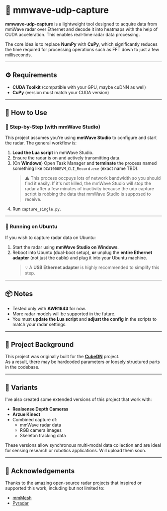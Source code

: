 # 📡 mmwave-udp-capture

**mmwave-udp-capture** is a lightweight tool designed to acquire data from mmWave radar over Ethernet and decode it into heatmaps with the help of CUDA acceleration. This enables real-time radar data processing.

The core idea is to replace **NumPy** with **CuPy**, which significantly reduces the time required for processing operations such as FFT down to just a few milliseconds.

---

## ⚙️ Requirements

- **CUDA Toolkit** (compatible with your GPU, maybe cuDNN as well)
- **CuPy** (version must match your CUDA version)

---

## 🚀 How to Use

### 🧪 Step-by-Step (with mmWave Studio)

This project assumes you're using **mmWave Studio** to configure and start the radar. The general workflow is:

1. **Load the Lua script** in mmWave Studio.
2. Ensure the radar is on and actively transmitting data.
3. (On **Windows**) Open Task Manager and **terminate** the process named something like `DCA1000EVM_CLI_Record.exe` (exact name TBD).  
   > ⚠️ This process occpuys lots of network bandwidth so you should find it easily. If it's not killed, the mmWave Studio will stop the radar after a few minutes of inactivity because the udp capture script is robbing the data that mmWave Studio is supposed to receive.
4. Run `capture_single.py`.

---

### 🐧 Running on Ubuntu

If you wish to capture radar data on Ubuntu:

1. Start the radar using **mmWave Studio on Windows**.
2. Reboot into Ubuntu (dual-boot setup), **or** unplug the **entire Ethernet adapter** (not just the cable) and plug it into your Ubuntu machine.  
   > 💡 A **USB Ethernet adapter** is highly recommended to simplify this step.

---

## 📦 Notes

- Tested only with **AWR1843** for now.
- More radar models will be supported in the future.
- You must **update the Lua script** and **adjust the config** in the scripts to match your radar settings.

---

## 📌 Project Background

This project was originally built for the [**CubeDN**](#) project.  
As a result, there may be hardcoded parameters or loosely structured parts in the codebase.

---

## 🎁 Variants

I've also created some extended versions of this project that work with:

- **Realsense Depth Cameras**
- **Arzue Kinect**
- Combined capture of:
  - mmWave radar data
  - RGB camera images
  - Skeleton tracking data

These versions allow synchronous multi-modal data collection and are ideal for sensing research or robotics applications. Will upload them soon.

---

## 🙏 Acknowledgements

Thanks to the amazing open-source radar projects that inspired or supported this work, including but not limited to:

- [mmMesh](#)
- [Pyradar](#)



